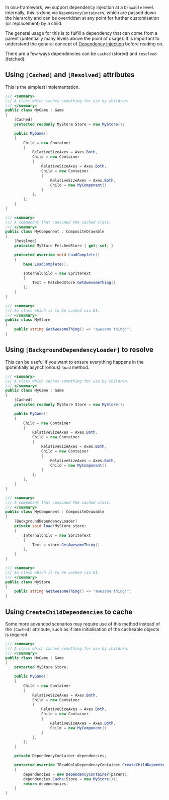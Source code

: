 In osu-framework, we support dependency injection at a `Drawable` level. Internally, this is done via `DependencyContainer`s, which are passed down the hierarchy and can be overridden at any point for further customisation (or replacement) by a child.

The general usage for this is to fulfill a dependency that can come from a parent (potentially many levels above the point of usage). It is important to understand the general concept of [Dependency Injection](https://en.wikipedia.org/wiki/Dependency_injection) before reading on.

There are a few ways dependencies can be `cached` (stored) and `resolved` (fetched):

## Using `[Cached]` and `[Resolved]` attributes

This is the simplest implementation.

```csharp
/// <summary>
/// A class which caches something for use by children.
/// </summary>
public class MyGame : Game
{
    [Cached]
    protected readonly MyStore Store = new MyStore();

    public MyGame()
    {
        Child = new Container
        {
            RelativeSizeAxes = Axes.Both,
            Child = new Container
            {
                RelativeSizeAxes = Axes.Both,
                Child = new Container
                {
                    RelativeSizeAxes = Axes.Both,
                    Child = new MyComponent()
                }
            },
        };
    }
}

/// <summary>
/// A component that consumed the cached class.
/// </summary>
public class MyComponent : CompositeDrawable
{
    [Resolved]
    protected MyStore FetchedStore { get; set; }

    protected override void LoadComplete()
    {
        base.LoadComplete();

        InternalChild = new SpriteText
        {
            Text = FetchedStore.GetAwesomeThing()
        };
    }
}

/// <summary>
/// An class which is to be cached via DI.
/// </summary>
public class MyStore
{
    public string GetAwesomeThing() => "awesome thing!";
}
```

## Using `[BackgroundDependencyLoader]` to resolve

This can be useful if you want to ensure everything happens in the (potentially asynchronous) `load` method.

```csharp
/// <summary>
/// A class which caches something for use by children.
/// </summary>
public class MyGame : Game
{
    [Cached]
    protected readonly MyStore Store = new MyStore();

    public MyGame()
    {
        Child = new Container
        {
            RelativeSizeAxes = Axes.Both,
            Child = new Container
            {
                RelativeSizeAxes = Axes.Both,
                Child = new Container
                {
                    RelativeSizeAxes = Axes.Both,
                    Child = new MyComponent()
                }
            },
        };
    }
}

/// <summary>
/// A component that consumed the cached class.
/// </summary>
public class MyComponent : CompositeDrawable
{
    [BackgroundDependencyLoader]
    private void load(MyStore store)
    {
        InternalChild = new SpriteText
        {
            Text = store.GetAwesomeThing()
        };
    }
}

/// <summary>
/// An class which is to be cached via DI.
/// </summary>
public class MyStore
{
    public string GetAwesomeThing() => "awesome thing!";
}
```

## Using `CreateChildDependencies` to cache

Some more advanced scenarios may require use of this method instead of the `[Cached]` attribute, such as if late initialisation of the cacheable objects is required.

```csharp
/// <summary>
/// A class which caches something for use by children.
/// </summary>
public class MyGame : Game
{
    protected MyStore Store;

    public MyGame()
    {
        Child = new Container
        {
            RelativeSizeAxes = Axes.Both,
            Child = new Container
            {
                RelativeSizeAxes = Axes.Both,
                Child = new Container
                {
                    RelativeSizeAxes = Axes.Both,
                    Child = new MyComponent()
                }
            },
        };
    }

    private DependencyContainer dependencies;

    protected override IReadOnlyDependencyContainer CreateChildDependencies(IReadOnlyDependencyContainer parent)
    {
        dependencies = new DependencyContainer(parent);
        dependencies.Cache(Store = new MyStore());
        return dependencies;
    }
}
```
